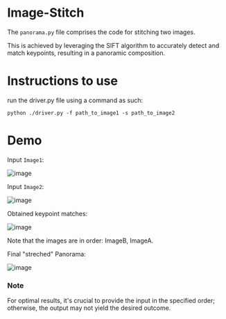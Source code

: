 # Image-Stitch

The `panorama.py` file comprises the code for stitching two images. 

This is achieved by leveraging the SIFT algorithm to accurately detect and match keypoints, resulting in a panoramic composition.

# Instructions to use
run the driver.py file using a command as such:

`python ./driver.py -f path_to_image1 -s path_to_image2`

# Demo

Input `Image1`:

![image](https://github.com/Harshalshirote2002/Image-Stitch/assets/75237728/0b558a48-8d4b-4c48-9c85-dc9035b6edbf)

Input `Image2`:

![image](https://github.com/Harshalshirote2002/Image-Stitch/assets/75237728/1d7b39fd-93bb-4738-b112-5e89997d8261)

Obtained keypoint matches:

![image](https://github.com/Harshalshirote2002/Image-Stitch/assets/75237728/0de2441e-3e1a-489c-8b90-7e7a34c3979e)

Note that the images are in order: ImageB, ImageA.

Final "streched" Panorama:

![image](https://github.com/Harshalshirote2002/Image-Stitch/assets/75237728/b8756b2f-5984-46d4-825e-5803e88cd965)

### Note
For optimal results, it's crucial to provide the input in the specified order; otherwise, the output may not yield the desired outcome.


